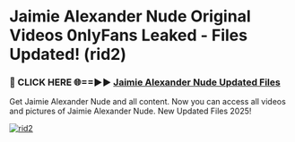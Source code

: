 # Jaimie Alexander Nude Original Videos 0nlyFans Leaked - Files Updated! (rid2)

<h3>🔴 CLICK HERE 🌐==►► <a href="https://tinyurl.com/4mcuefdz" rel="nofollow">Jaimie Alexander Nude Updated Files</a></h3>

Get Jaimie Alexander Nude and all content. Now you can access all videos and pictures of Jaimie Alexander Nude. New Updated Files 2025!

[![rid2](https://i.imgur.com/StAQSOY.gif)](https://tinyurl.com/4mcuefdz)
